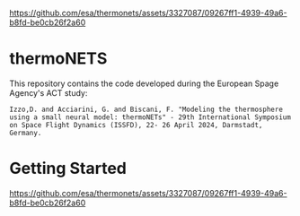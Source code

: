 https://github.com/esa/thermonets/assets/3327087/09267ff1-4939-49a6-b8fd-be0cb26f2a60

# thermoNETS
This repository contains the code developed during the European Spage Agency's ACT study:

```Izzo,D. and Acciarini, G. and Biscani, F. "Modeling the thermosphere using a small neural model: thermoNETs" - 29th International Symposium on Space Flight Dynamics (ISSFD), 22- 26 April 2024, Darmstadt, Germany. ```

# Getting Started


https://github.com/esa/thermonets/assets/3327087/09267ff1-4939-49a6-b8fd-be0cb26f2a60

